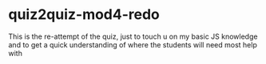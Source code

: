 # quiz2quiz-mod4-redo
This is the re-attempt of the quiz, just to touch u on my basic JS knowledge and to get a quick understanding of where the students will need most help with
